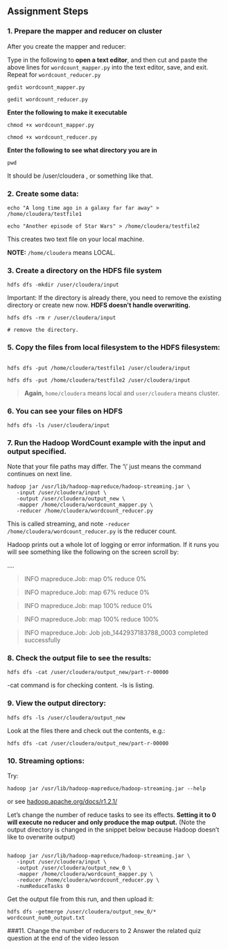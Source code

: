 ## Assignment Steps

### 1. Prepare the mapper and reducer on cluster

After you create the mapper and reducer:

Type in the following to **open a text editor**, and then cut and paste the above lines for ```wordcount_mapper.py``` into the text editor, save, and exit. Repeat for ```wordcount_reducer.py```

```
gedit wordcount_mapper.py

gedit wordcount_reducer.py

```


**Enter the following to make it executable**

```
chmod +x wordcount_mapper.py

chmod +x wordcount_reducer.py
```

**Enter the following to see what directory you are in**

```
pwd

```

It should be /user/cloudera , or something like that.

### 2. Create some data:

```
echo "A long time ago in a galaxy far far away" > /home/cloudera/testfile1

echo "Another episode of Star Wars" > /home/cloudera/testfile2

```

This creates two text file on your local machine.

**NOTE:** ```/home/cloudera``` means LOCAL.

### 3. Create a directory on the HDFS file system

```
hdfs dfs -mkdir /user/cloudera/input
```

Important: If the directory is already there, you need to remove the existing directory or create new now. **HDFS doesn't handle overwriting.**

```
hdfs dfs -rm r /user/cloudera/input

# remove the directory.

```
### 5. Copy the files from local filesystem to the HDFS filesystem:

```

hdfs dfs -put /home/cloudera/testfile1 /user/cloudera/input

hdfs dfs -put /home/cloudera/testfile2 /user/cloudera/input

```

> **Again,** ```home/cloudera``` means local and ```user/cloudera``` means cluster.

### 6. You can see your files on HDFS
```
hdfs dfs -ls /user/cloudera/input

```

### 7. Run the Hadoop WordCount example with the input and output specified.

Note that your file paths may differ. The ‘\’ just means the command continues on next line.

```
hadoop jar /usr/lib/hadoop-mapreduce/hadoop-streaming.jar \
   -input /user/cloudera/input \
   -output /user/cloudera/output_new \
   -mapper /home/cloudera/wordcount_mapper.py \
   -reducer /home/cloudera/wordcount_reducer.py
```
This is called streaming, and note ``` -reducer /home/cloudera/wordcount_reducer.py ``` is the reducer count.

Hadoop prints out a whole lot of logging or error information. If it runs you will see something like the following on the screen scroll by:

....

> INFO mapreduce.Job: map 0% reduce 0%

> INFO mapreduce.Job: map 67% reduce 0%

> INFO mapreduce.Job: map 100% reduce 0%

> INFO mapreduce.Job: map 100% reduce 100%

> INFO mapreduce.Job: Job job_1442937183788_0003 completed successfully

### 8. Check the output file to see the results:

```
hdfs dfs -cat /user/cloudera/output_new/part-r-00000

```

-cat command is for checking content. -ls is listing.

### 9. View the output directory:

```
hdfs dfs -ls /user/cloudera/output_new
```

Look at the files there and check out the contents, e.g.:
```
hdfs dfs -cat /user/cloudera/output_new/part-r-00000

```

### 10. Streaming options:

Try:

```
hadoop jar /usr/lib/hadoop-mapreduce/hadoop-streaming.jar --help

```

or see [hadoop.apache.org/docs/r1.2.1/](hadoop.apache.org/docs/r1.2.1/)

Let’s change the number of reduce tasks to see its effects. **Setting it to 0 will execute no reducer and only produce the map output.** (Note the output directory is changed in the snippet below because Hadoop doesn’t like to overwrite output)

```

hadoop jar /usr/lib/hadoop-mapreduce/hadoop-streaming.jar \
   -input /user/cloudera/input \
   -output /user/cloudera/output_new_0 \
   -mapper /home/cloudera/wordcount_mapper.py \
   -reducer /home/cloudera/wordcount_reducer.py \
   -numReduceTasks 0

 ```

 Get the output file from this run, and then upload it:

 ```
 hdfs dfs -getmerge /user/cloudera/output_new_0/* wordcount_num0_output.txt

 ```

###11. Change the number of reducers to 2
Answer the related quiz question at the end of the video lesson
